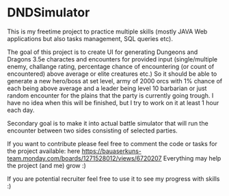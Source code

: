 # DNDSimulator
This is my freetime project to practice multiple skills (mostly JAVA Web applications but also tasks management, SQL queries etc). 

The goal of this project is to create UI for generating Dungeons and Dragons 3.5e charactes and encounters for provided input (single/multiple enemy, challange rating,  percentage chance of encountering (or count of encountered) above average or elite creatures etc.) So it should be able to generate a new hero/boss at set level, army of 2000 orcs with 1% chance of each being above average and a leader being level 10 barbarian or just random encounter for the plains that the party is currently going trough. I have no idea when this will be finished, but I try to work on it at least 1 hour each day.

Secondary goal is to make it into actual battle simulator that will run the encounter between two sides consisting of selected parties.

If you want to contribute please feel free to comment the code or tasks for the project available: here https://bauaserkuns-team.monday.com/boards/1271528012/views/6720207 
Everything may help the project (and me) grow :)

If you are potential recruiter feel free to use it to see my progress with skills :)
